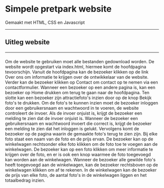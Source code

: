 <h1>Simpele pretpark website</h1>
<p>Gemaakt met HTML, CSS en Javascript <hr/></p>
  <h2>Uitleg website <hr/></h2>
 <p> Om de website te gebruiken moet alle bestanden gedownload worden. De website wordt opgestart via index.html, hiermee komt de hoofdpagina tevoorschijn. 
  Vanuit de hoofdpagina kan de bezoeker klikken op de link Over ons om informatie te krijgen over de ontwikkelaar van de website. 
  Verder kan de bezoeker klikken op Contact om contact op te nemen via een contactformulier.
  Wanneer een bezoeker op een andere pagina is, kan een bezoeker op Home drukken om terug te gaan naar de hoofdpagina. 
  Ten slotte kan een bezoeker zijn attractiefoto's inzien door op de knop Bekijk foto's te drukken. 
  Om de foto's te kunnen inzien moet de bezoeker inloggen door een gebruikersnaam en wachtwoord in te voeren, de website controleert de invoer. 
  Als de invoer onjuist is, krijgt de bezoeker een melding te zien dat de invoer onjuist is. 
  Wanneer de bezoeker een gebruikersnaam en wachtwoord invoert die correct is, krijgt de bezoeker een melding te zien dat het inloggen is gelukt.
  Vervolgens komt de bezoeker op de pagina waarin de gemaakte foto's terug te zien zijn.
  Bij elke foto staat een naam van de foto en de prijs ervan. 
  De bezoeker kan op de winkelwagen rechtsonder elke foto klikken om de foto toe te voegen aan de winkelwagen.
  De bezoeker kan op een foto klikken om meer informatie te krijgen over de foto, en er is ook een knop waarmee de foto toegevoegd kan worden aan de winkelwagen.
  Wanneer de bezoeker alle gewilde foto's heeft toegevoegd aan de winkelwagen, kan de bezoeker rechtsboven op de winkelwagen klikken om af te rekenen.
  In de winkelwagen kan de bezoeker de prijs van elke foto, de aantal foto's in de winkelwagen liggen en het totaalbedrag inzien. 
</p>
